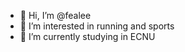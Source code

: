 - 👋 Hi, I’m @fealee
- 👀 I’m interested in running and sports
- 🌱 I’m currently studying in ECNU
<!---
liyajie888/liyajie888 is a ✨ special ✨ repository because its `README.md` (this file) appears on your GitHub profile.
You can click the Preview link to take a look at your changes.
--->
